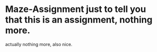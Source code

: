 # Maze-Assignment just to tell you that this is an assignment, nothing more.



































































actually nothing more, also nice.
